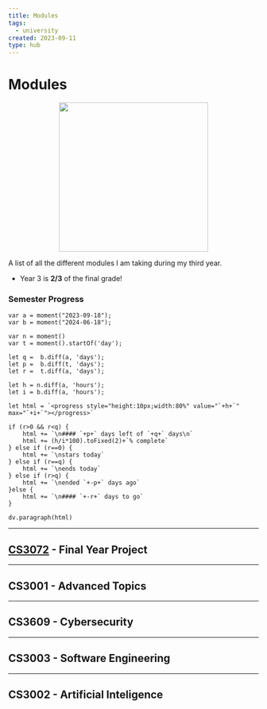 ```yaml
---
title: Modules
tags:
  - university
created: 2023-09-11
type: hub
---
```

# Modules

<center><img src="https://giffiles.alphacoders.com/215/215911.gif" width="300"></center>

A list of all the different modules I am taking during my third year.

* Year 3 is **2/3** of the final grade!
### Semester Progress
```dataviewjs
var a = moment("2023-09-18");
var b = moment("2024-06-18");

var n = moment()
var t = moment().startOf('day');

let q =  b.diff(a, 'days');
let p =  b.diff(t, 'days');
let r =  t.diff(a, 'days');

let h = n.diff(a, 'hours');
let i = b.diff(a, 'hours');

let html = `<progress style="height:10px;width:80%" value="`+h+`" max="`+i+`"></progress>`

if (r>0 && r<q) {
	html += `\n#### `+p+` days left of `+q+` days\n`
	html += (h/i*100).toFixed(2)+`% complete`
} else if (r==0) {
	html += `\nstars today`
} else if (r==q) {
	html += `\nends today`
} else if (r>q) {
	html += `\nended `+-p+` days ago`
}else {
	html += `\n#### `+-r+` days to go`
}

dv.paragraph(html)
```
---
## [CS3072](notes/university/year3/cs3072/cs3072.md) - Final Year Project
---
## CS3001 - Advanced Topics
---
## CS3609 - Cybersecurity
---
## CS3003 - Software Engineering 
---
## CS3002 - Artificial Inteligence